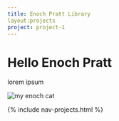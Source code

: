 ```yaml
---
title: Enoch Pratt Library
layout:projects
project: project-1
---
```


# Hello Enoch Pratt

lorem ipsum

![my enoch cat](http://placekitten.com/300/300)

{% include nav-projects.html %}